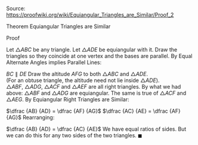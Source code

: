 # 

Source: https://proofwiki.org/wiki/Equiangular_Triangles_are_Similar/Proof_2

Theorem
Equiangular Triangles are Similar

Proof

Let $\triangle ABC$ be any triangle.
Let $\triangle ADE$ be equiangular with it.
Draw the triangles so they coincide at one vertex and the bases are parallel.
By Equal Alternate Angles implies Parallel Lines:

$BC \parallel DE$
Draw the altitude $AFG$ to both $\triangle ABC$ and $\triangle ADE$.  
(For an obtuse triangle, the altitude need not lie inside $\triangle ADE$).  
$\triangle ABF$, $\triangle ADG$, $\triangle ACF$ and $\triangle AEF$ are all right triangles.
By what we had above:
$\triangle ABF$ and $\triangle ADG$ are equiangular.
The same is true of $\triangle ACF$ and $\triangle AEG$.
By Equiangular Right Triangles are Similar:

$\dfrac {AB} {AD} = \dfrac {AF} {AG}$
$\dfrac {AC} {AE} = \dfrac {AF} {AG}$
Rearranging:

$\dfrac {AB} {AD} = \dfrac {AC} {AE}$
We have equal ratios of sides.
But we can do this for any two sides of the two triangles.
$\blacksquare$






